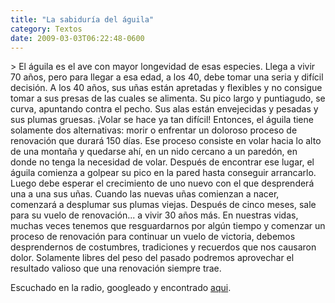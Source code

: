 ```yaml
---
title: "La sabiduría del águila"
category: Textos
date: 2009-03-03T06:22:48-0600
---
```


&gt; El águila es el ave con mayor longevidad de esas especies. Llega a vivir 70 años, pero para llegar a esa edad, a los 40, debe tomar una seria y difícil decisión. A los 40 años, sus uñas están apretadas y flexibles y no consigue tomar a sus presas de las cuales se alimenta. Su pico largo y puntiagudo, se curva, apuntando contra el pecho. Sus alas están envejecidas y pesadas y sus plumas gruesas. ¡Volar se hace ya tan difícil! Entonces, el águila tiene solamente dos alternativas: morir o enfrentar un doloroso proceso de renovación que durará 150 días. Ese proceso consiste en volar hacia lo alto de una montaña y quedarse ahí, en un nido cercano a un paredón, en donde no tenga la necesidad de volar. Después de encontrar ese lugar, el águila comienza a golpear su pico en la pared hasta conseguir arrancarlo. Luego debe esperar el crecimiento de uno nuevo con el que desprenderá una a una sus uñas. Cuando las nuevas uñas comienzan a nacer, comenzará a desplumar sus plumas viejas. Después de cinco meses, sale para su vuelo de renovación... a vivir 30 años más. En nuestras vidas, muchas veces tenemos que resguardarnos por algún tiempo y comenzar un proceso de renovación para continuar un vuelo de victoria, debemos desprendernos de costumbres, tradiciones y recuerdos que nos causaron dolor. Solamente libres del peso del pasado podremos aprovechar el resultado valioso que una renovación siempre trae.

Escuchado en la radio, googleado y encontrado [aqui](http://www.horizonteweb.com/magazine/Numero26.htm).